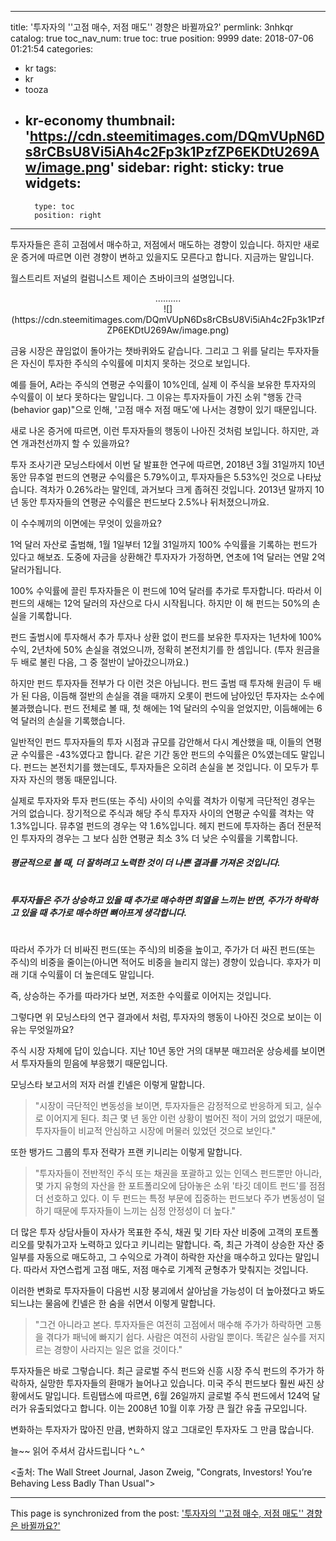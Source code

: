 
---
title: '투자자의 ''고점 매수, 저점 매도'' 경향은 바뀔까요?'
permlink: 3nhkqr
catalog: true
toc_nav_num: true
toc: true
position: 9999
date: 2018-07-06 01:21:54
categories:
- kr
tags:
- kr
- tooza
- kr-economy
thumbnail: 'https://cdn.steemitimages.com/DQmVUpN6Ds8rCBsU8Vi5iAh4c2Fp3k1PzfZP6EKDtU269Aw/image.png'
sidebar:
    right:
        sticky: true
widgets:
    -
        type: toc
        position: right
---


투자자들은 흔히 고점에서 매수하고, 저점에서 매도하는 경향이 있습니다. 하지만 새로운 증거에 따르면 이런 경향이 변하고 있을지도 모른다고 합니다. 지금까는 말입니다. 

월스트리트 저널의 컬럼니스트 제이슨 츠바이크의 설명입니다.

<center>
..........
</center>

<center>
![](https://cdn.steemitimages.com/DQmVUpN6Ds8rCBsU8Vi5iAh4c2Fp3k1PzfZP6EKDtU269Aw/image.png)
</center>

금융 시장은 끊임없이 돌아가는 챗바퀴와도 같습니다. 그리고 그 위를 달리는 투자자들은 자신이 투자한 주식의 수익률에 미치지 못하는 것으로 보입니다.

예를 들어, A라는 주식의 연평균 수익률이 10%인데, 실제 이 주식을 보유한 투자자의 수익률이 이 보다 못하다는 말입니다.  그 이유는 투자자들이 가진 소위 "행동 간극(behavior gap)"으로 인해, '고점 매수 저점 매도'에 나서는 경향이 있기 때문입니다.

새로 나온 증거에 따르면, 이런 투자자들의 행동이 나아진 것처럼 보입니다. 하지만, 과연 개과천선까지 할 수 있을까요? 

투자 조사기관 모닝스타에서 이번 달 발표한 연구에 따르면, 2018년 3월 31일까지 10년 동안 뮤추얼 펀드의 연평균 수익률은 5.79%이고, 투자자들은 5.53%인 것으로 나타났습니다. 격차가 0.26%라는 말인데, 과거보다 크게 좁혀진 것입니다. 2013년 말까지 10년 동안 투자자들의 연평균 수익률은 펀드보다 2.5%나 뒤처졌으니까요. 

이 수수께끼의 이면에는 무엇이 있을까요?

1억 달러 자산로 출범해, 1월 1일부터 12월 31일까지 100% 수익률을 기록하는 펀드가 있다고 해보죠. 도중에 자금을 상환해간 투자자가 가정하면, 연초에 1억 달러는 연말 2억 달러가됩니다.

100% 수익률에 끌린 투자자들은 이 펀드에 10억 달러를 추가로 투자합니다. 따라서 이 펀드의 새해는 12억 달러의 자산으로 다시 시작됩니다. 하지만 이 해 펀드는 50%의 손실을 기록합니다. 

펀드 출범시에 투자해서 추가 투자나 상환 없이 펀드를 보유한 투자자는 1년차에 100% 수익, 2년차에 50% 손실을 겪었으니까, 정확히 본전치기를 한 셈입니다. (투자 원금을 두 배로 불린 다음, 그 중 절반이 날아갔으니까요.)

하지만 펀드 투자자들 전부가 다 이런 것은 아닙니다.  펀드 출범 때 투자해 원금이 두 배가 된 다음, 이듬해 절반의 손실을 겪을 때까지 오롯이 펀드에 남아있던  투자자는 소수에 불과했습니다. 펀드 전체로 볼 때, 첫 해에는 1억 달러의 수익을 얻었지만, 이듬해에는 6억 달러의 손실을 기록했습니다.

일반적인 펀드 투자자들의 투자 시점과 규모를 감안해서 다시 계산했을 때, 이들의 연평균 수익률은 -43%였다고 합니다. 같은 기간 동안 펀드의 수익률은 0%였는데도 말입니다. 펀드는 본전치기를 했는데도, 투자자들은 오히려 손실을 본 것입니다. 이 모두가 투자자 자신의 행동 때문입니다. 

실제로 투자자와 투자 펀드(또는 주식) 사이의 수익률 격차가 이렇게 극단적인 경우는 거의 없습니다. 장기적으로 주식과 해당 주식 투자자 사이의 연평균 수익률 격차는 약 1.3%입니다.  뮤추얼 펀드의 경우는 약 1.6%입니다.  헤지 펀드에 투자하는 좀더 전문적인 투자자의 경우는 그 보다 심한 연평균 최소 3% 더 낮은 수익률을 기록합니다.

##### 평균적으로 볼 때, 더 잘하려고 노력한 것이 더 나쁜 결과를 가져온 것입니다. 
#
##### 투자자들은 주가 상승하고 있을 때 추가로 매수하면 희열을 느끼는 반면, 주가가 하락하고 있을 때 추가로 매수하면 뼈아프게 생각합니다. 
#
따라서 주가가 더 비싸진 펀드(또는 주식)의 비중을 높이고, 주가가 더 싸진 펀드(또는 주식)의 비중을 줄이는(아니면 적어도 비중을 늘리지 않는) 경향이 있습니다.  후자가 미래 기대 수익률이 더 높은데도 말입니다. 

즉, 상승하는 주가를 따라가다 보면, 저조한 수익률로 이어지는 것입니다.

그렇다면 위 모닝스타의 연구 결과에서 처럼, 투자자의 행동이 나아진 것으로 보이는 이유는 무엇일까요?

주식 시장 자체에 답이 있습니다. 지난 10년 동안 거의 대부분 매끄러운 상승세를 보이면서 투자자들의 믿음에 부응했기 때문입니다. 

모닝스타 보고서의 저자 러셀 킨넬은 이렇게 말합니다.  

>"시장이 극단적인 변동성을 보이면, 투자자들은 감정적으로 반응하게 되고, 실수로 이어지게 된다. 최근 몇 년 동안 이런 상황이 벌어진 적이 거의 없었기 때문에, 투자자들이 비교적 안심하고 시장에 머물러 있었던 것으로 보인다."

또한 뱅가드 그룹의 투자 전략가 프랜 키니리는 이렇게 말합니다.

>"투자자들이 전반적인 주식 또는 채권을 포괄하고 있는 인덱스 펀드뿐만 아니라, 몇 가지 유형의 자산을 한 포트폴리오에 담아놓은 소위 '타깃 데이트 펀드'를 점점 더 선호하고 있다. 이 두 펀드는 특정 부문에 집중하는 펀드보다 주가 변동성이 덜하기 때문에 투자자들이 느끼는 심정 안정성이 더 높다."

더 많은 투자 상담사들이 자사가 목표한 주식, 채권 및 기타 자산 비중에 고객의 포트폴리오를 맞춰가고자 노력하고 있다고 키니리는 말합니다. 즉, 최근 가격이 상승한 자산 중 일부를 자동으로 매도하고, 그 수익으로 가격이 하락한 자산을 매수하고 있다는 말입니다. 따라서 자연스럽게 고점 매도, 저점 매수로 기계적 균형추가 맞춰지는 것입니다.

이러한 변화로 투자자들이 다음번 시장 붕괴에서 살아남을 가능성이 더 높아졌다고 봐도 되느냐는 물음에 킨넬은 한 숨을 쉬면서 이렇게 말합니다.

> "그건 아니라고 본다. 투자자들은 여전히 고점에서 매수해 주가가 하락하면 고통을 겪다가 패닉에 빠지기 쉽다.  사람은 여전히 사람일 뿐이다. 똑같은 실수를 저지르는 경향이 사라지는 일은 없을 것이다."

투자자들은 바로 그렇습니다. 최근 글로벌 주식 펀드와 신흥 시장 주식 펀드의 주가가 하락하자, 실망한 투자자들의 환매가 늘어나고 있습니다. 미국 주식 펀드보다 훨씬 싸진 상황에서도 말입니다. 트림탭스에 따르면, 6월 26일까지 글로벌 주식 펀드에서 124억 달러가 유출되었다고 합니다. 이는 2008년 10월 이후 가장 큰 월간 유출 규모입니다. 

변화하는 투자자가 많아진 만큼, 변화하지 않고 그대로인 투자자도 그 만큼 많습니다.

늘~~ 읽어 주셔서 감사드립니다 ^ㄴ^

<출처: The Wall Street Journal, Jason Zweig, "Congrats, Investors! You’re Behaving Less Badly Than Usual">

- - -

This page is synchronized from the post: ['투자자의 ''고점 매수, 저점 매도'' 경향은 바뀔까요?'](https://steemit.com/@pius.pius/3nhkqr)
